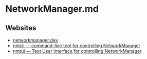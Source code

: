 # NetworkManager.md

## Websites

* [networkmanager.dev](https://networkmanager.dev/)
* [nmcli — command-line tool for controlling NetworkManager](https://networkmanager.dev/docs/api/latest/nmcli.html)
* [nmtui — Text User Interface for controlling NetworkManager](https://networkmanager.dev/docs/api/latest/nmtui.html)
